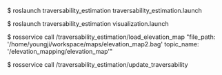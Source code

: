 
$ roslaunch traversability_estimation traversability_estimation.launch

$ roslaunch traversability_estimation visualization.launch

$ rosservice call /traversability_estimation/load_elevation_map "file_path: '/home/youngji/workspace/maps/elevation_map2.bag' 
topic_name: '/elevation_mapping/elevation_map'"

<!--$ rosrun image_transport_tutorial my_publisher /home/youngji/workspace/maps/terrain.png-->

$ rosservice call /traversability_estimation/update_traversability

